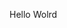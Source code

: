 Hello Wolrd




















































































































































































































































































































































































































































































































































































































































































































































































































































































































































































































































































































































































































































































































































































































































































































































































































































































































































































































































































































































































































































































































































































































































































































































































































































































































































































































































































































































































































































































































































































































































































































































































































































































































































































































































































































































































































































































































































































































































































































































































































































































































































































































































































































































































































































































































































































































































































































































































































































































































































































































































































































































































































































































































































































































































































































































































































































































































































































